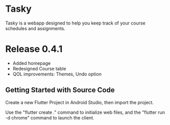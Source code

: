# Tasky

Tasky is a webapp designed to help you keep track of your course schedules and assignments.

# Release 0.4.1

- Added homepage
- Redesigned Course table
- QOL improvements: Themes, Undo option

## Getting Started with Source Code

Create a new Flutter Project in Android Studio, then import the project.

Use the "flutter create ." command to initialize web files, and the "flutter run -d chrome" command to launch the client.
